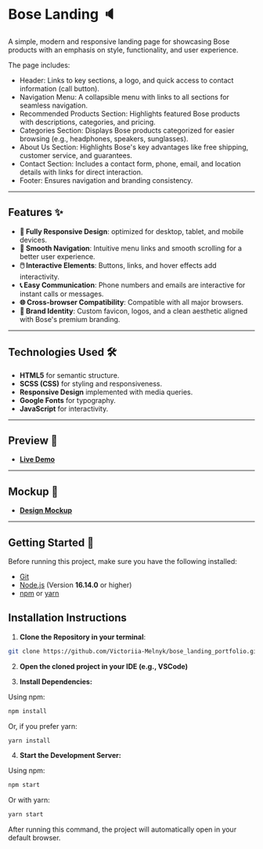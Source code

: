 # **Bose Landing** 🔈

A simple, modern and responsive landing page for showcasing Bose products with an emphasis on style, functionality, and user experience.

The page includes:
- Header: Links to key sections, a logo, and quick access to contact information (call button).
- Navigation Menu: A collapsible menu with links to all sections for seamless navigation.
- Recommended Products Section: Highlights featured Bose products with descriptions, categories, and pricing.
- Categories Section: Displays Bose products categorized for easier browsing (e.g., headphones, speakers, sunglasses).
- About Us Section: Highlights Bose's key advantages like free shipping, customer service, and guarantees.
- Contact Section: Includes a contact form, phone, email, and location details with links for direct interaction.
- Footer: Ensures navigation and branding consistency.

---

## **Features** ✨

- **📱 Fully Responsive Design**: optimized for desktop, tablet, and mobile devices.
- **🚀 Smooth Navigation**: Intuitive menu links and smooth scrolling for a better user experience.
- **🖱️ Interactive Elements**: Buttons, links, and hover effects add interactivity.
- **📞 Easy Communication**: Phone numbers and emails are interactive for instant calls or messages.
- **🌐 Cross-browser Compatibility**: Compatible with all major browsers.
- **🎨 Brand Identity**: Custom favicon, logos, and a clean aesthetic aligned with Bose's premium branding.

---

## **Technologies Used** 🛠️

- **HTML5** for semantic structure.
- **SCSS (CSS)** for styling and responsiveness.
- **Responsive Design** implemented with media queries.
- **Google Fonts** for typography.
- **JavaScript** for interactivity.

---

## **Preview** 🎉

- **[Live Demo](https://Victoriia-Melnyk.github.io/bose_landing_portfolio/)**

---

## **Mockup** 📐

- **[Design Mockup](https://www.figma.com/design/DtkQmQ797hk0nI4KfMi2Uq/BOSE-New-Version?node-id=6703-88&node-type=canvas&t=M5MRXjZNznY44KmN-0)**

---

## **Getting Started** 🚀

Before running this project, make sure you have the following installed:

- [Git](https://git-scm.com/)
- [Node.js](https://nodejs.org/) (Version **16.14.0** or higher)
- [npm](https://www.npmjs.com/) or [yarn](https://yarnpkg.com/)

## **Installation Instructions**

1. **Clone the Repository in your terminal**:

  ```bash 
  git clone https://github.com/Victoriia-Melnyk/bose_landing_portfolio.git
  ```

2. **Open the cloned project in your IDE (e.g., VSCode)**

3. **Install Dependencies:**

  Using npm:
  ```bash
  npm install
  ```

  Or, if you prefer yarn:
  ```bash
  yarn install
  ```

4. **Start the Development Server:**

  Using npm:
  ```bash
  npm start
  ```

  Or with yarn:
  ```bash
  yarn start
  ```


After running this command, the project will automatically open in your default browser.


